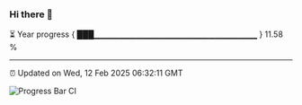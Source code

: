 ### Hi there 👋

⏳ Year progress { ███▁▁▁▁▁▁▁▁▁▁▁▁▁▁▁▁▁▁▁▁▁▁▁▁▁▁▁ } 11.58 %

---

⏰ Updated on Wed, 12 Feb 2025 06:32:11 GMT

![Progress Bar CI](https://github.com/DhruviPatel157/GitHub-Actions-Demo/workflows/Progress%20Bar%20CI/badge.svg)
